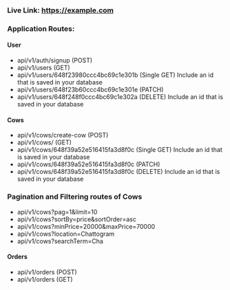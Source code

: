  ### Live Link: https://example.com
  ### Application Routes:

   #### User
   - api/v1/auth/signup (POST)
   - api/v1/users (GET)
   - api/v1/users/648f23980ccc4bc69c1e301b (Single GET) Include an id that is saved in your database
   - api/v1/users/648f23b60ccc4bc69c1e301e (PATCH)
   - api/v1/users/648f248f0ccc4bc69c1e302a (DELETE) Include an id that is saved in your database


   #### Cows
   - api/v1/cows/create-cow (POST)
   - api/v1/cows/ (GET)
   - api/v1/cows/648f39a52e516415fa3d8f0c (Single GET) Include an id that is saved in your database
   - api/v1/cows/648f39a52e516415fa3d8f0c (PATCH)
   - api/v1/cows/648f39a52e516415fa3d8f0c (DELETE) Include an id that is saved in your database

   ### Pagination and Filtering routes of Cows

   - api/v1/cows?pag=1&limit=10
   - api/v1/cows?sortBy=price&sortOrder=asc
   - api/v1/cows?minPrice=20000&maxPrice=70000
   - api/v1/cows?location=Chattogram
   - api/v1/cows?searchTerm=Cha
     
  
   #### Orders
   - api/v1/orders (POST)
   - api/v1/orders (GET)
